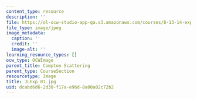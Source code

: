 ```yaml
---
content_type: resource
description: ''
file: https://ol-ocw-studio-app-qa.s3.amazonaws.com/courses/8-13-14-experimental-physics-i-ii-junior-lab-fall-2016-spring-2017/dcabd6d62d30f17ae96d8a00a02c72b2_JLExp_01.jpg
file_type: image/jpeg
image_metadata:
  caption: ''
  credit: ''
  image-alt: ''
learning_resource_types: []
ocw_type: OCWImage
parent_title: Compton Scattering
parent_type: CourseSection
resourcetype: Image
title: JLExp_01.jpg
uid: dcabd6d6-2d30-f17a-e96d-8a00a02c72b2
---
```

